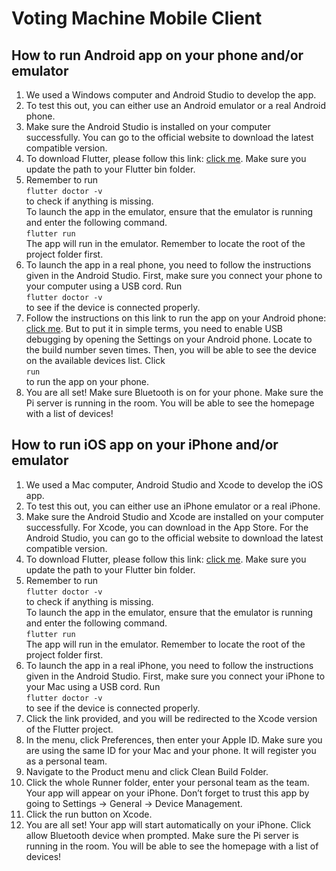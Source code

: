 # Voting Machine Mobile Client
## How to run Android app on your phone and/or emulator  
1. We used a Windows computer and Android Studio to develop the app. 
2. To test this out, you can either use an Android emulator or a real Android phone.  
3. Make sure the Android Studio is installed on your computer successfully. You can go to the official website to download the latest compatible version.  
4. To download Flutter, please follow this link: [click me](https://flutter.dev/docs/get-started/install/macos). Make sure you update the path to your Flutter bin folder.   
5. Remember to run    
`flutter doctor -v`   
to check if anything is missing.   
To launch the app in the emulator, ensure that the emulator is running and enter the following command.   
`flutter run`   
The app will run in the emulator. Remember to locate the root of the project folder first.  
6. To launch the app in a real phone, you need to follow the instructions given in the Android Studio. First, make sure you connect your phone to your computer using a USB cord. Run   
 `flutter doctor -v`  
to see if the device is connected properly.  
7. Follow the instructions on this link to run the app on your Android phone: [click me](https://developer.android.com/training/basics/firstapp/running-app). But to put it in simple terms, you need to enable USB debugging by opening the Settings on your Android phone. Locate to the build number seven times. Then, you will be able to see the device on the available devices list. Click   
`run`   
to run the app on your phone.
8. You are all set! Make sure Bluetooth is on for your phone. Make sure the Pi server is running in the room. You will be able to see the homepage with a list of devices!


## How to run iOS app on your iPhone and/or emulator  
1. We used a Mac computer, Android Studio and Xcode to develop the iOS app. 
2. To test this out, you can either use an iPhone emulator or a real iPhone.  
3. Make sure the Android Studio and Xcode are installed on your computer successfully. For Xcode, you can download in the App Store. For the Android Studio, you can go to the official website to download the latest compatible version.  
4. To download Flutter, please follow this link: [click me](https://flutter.dev/docs/get-started/install/macos). Make sure you update the path to your Flutter bin folder.   
5. Remember to run    
`flutter doctor -v`   
to check if anything is missing.   
To launch the app in the emulator, ensure that the emulator is running and enter the following command.   
`flutter run`   
The app will run in the emulator. Remember to locate the root of the project folder first.  
6. To launch the app in a real iPhone, you need to follow the instructions given in the Android Studio. First, make sure you connect your iPhone to your Mac using a USB cord. Run   
 `flutter doctor -v`  
to see if the device is connected properly.  
7. Click the link provided, and you will be redirected to the Xcode version of the Flutter project.   
8. In the menu, click Preferences, then enter your Apple ID. Make sure you are using the same ID for your Mac and your phone. It will register you as a personal team.  
9. Navigate to the Product menu and click Clean Build Folder.
10. Click the whole Runner folder, enter your personal team as the team.
Your app will appear on your iPhone. Don’t forget to trust this app by going to Settings -> General -> Device Management. 
11. Click the run button on Xcode.
12. You are all set! Your app will start automatically on your iPhone. Click allow Bluetooth device when prompted. Make sure the Pi server is running in the room. You will be able to see the homepage with a list of devices!

